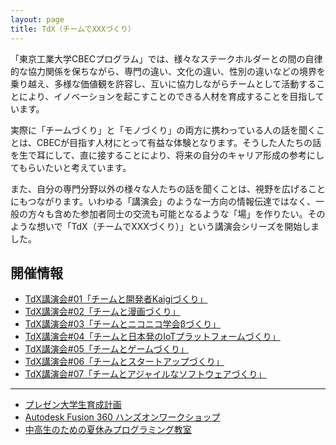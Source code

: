 ```yaml
---
layout: page
title: TdX（チームでXXXづくり）
---
```


「東京工業大学CBECプログラム」では、様々なステークホルダーとの間の自律的な協力関係を保ちながら、専門の違い、文化の違い、性別の違いなどの境界を乗り越え、多様な価値観を許容し、互いに協力しながらチームとして活動することにより、イノベーションを起こすことのできる人材を育成することを目指しています。

実際に「チームづくり」と「モノづくり」の両方に携わっている人の話を聞くことは、CBECが目指す人材にとって有益な体験となります。そうした人たちの話を生で耳にして、直に接することにより、将来の自分のキャリア形成の参考にしてもらいたいと考えています。

また、自分の専門分野以外の様々な人たちの話を聞くことは、視野を広げることにもつながります。いわゆる「講演会」のような一方向の情報伝達ではなく、一般の方々も含めた参加者同士の交流も可能となるような「場」を作りたい。そのような想いで「TdX（チームでXXXづくり）」という講演会シリーズを開始しました。

## 開催情報

* [TdX講演会#01「チームと開発者Kaigiづくり」](https://cbec-titech.connpass.com/event/28644/)
* [TdX講演会#02「チームと漫画づくり」](https://cbec-titech.connpass.com/event/28746/)
* [TdX講演会#03「チームとニコニコ学会βづくり」](https://cbec-titech.connpass.com/event/30229/)
* [TdX講演会#04「チームと日本発のIoTプラットフォームづくり」](https://cbec-titech.connpass.com/event/32955/)
* [TdX講演会#05「チームとゲームづくり」](https://cbec-titech.connpass.com/event/41260/)
* [TdX講演会#06「チームとスタートアップづくり」](https://cbec-titech.connpass.com/event/41269/)
* [TdX講演会#07「チームとアジャイルなソフトウェアづくり」](https://cbec-titech.connpass.com/event/48167/)

----

* [プレゼン大学生育成計画](https://cbec-titech.connpass.com/event/42207/)
* [Autodesk Fusion 360 ハンズオンワークショップ](https://cbec-titech.connpass.com/event/38852/)
* [中高生のための夏休みプログラミング教室](https://cbec-titech.connpass.com/event/34596/)

